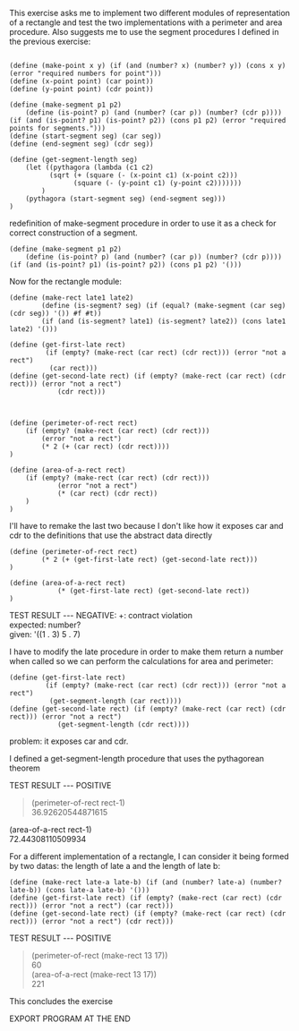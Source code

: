 This exercise asks me to implement two different modules of representation of a rectangle and test the two implementations with a perimeter and area procedure.
Also suggests me to use the segment procedures I defined in the previous exercise:

``` racket

(define (make-point x y) (if (and (number? x) (number? y)) (cons x y) (error "required numbers for point")))
(define (x-point point) (car point))
(define (y-point point) (cdr point))

(define (make-segment p1 p2) 
    (define (is-point? p) (and (number? (car p)) (number? (cdr p))))
(if (and (is-point? p1) (is-point? p2)) (cons p1 p2) (error "required points for segments.")))
(define (start-segment seg) (car seg))
(define (end-segment seg) (cdr seg))

(define (get-segment-length seg) 
    (let ((pythagora (lambda (c1 c2)
          (sqrt (+ (square (- (x-point c1) (x-point c2)))
                (square (- (y-point c1) (y-point c2)))))))
        )
    (pythagora (start-segment seg) (end-segment seg)))
)
```

redefinition of make-segment procedure in order to use it as a check for correct construction of a segment.

``` racket
(define (make-segment p1 p2) 
    (define (is-point? p) (and (number? (car p)) (number? (cdr p))))
(if (and (is-point? p1) (is-point? p2)) (cons p1 p2) '()))
```


Now for the rectangle module:

``` racket
(define (make-rect late1 late2)
        (define (is-segment? seg) (if (equal? (make-segment (car seg) (cdr seg)) '()) #f #t))
        (if (and (is-segment? late1) (is-segment? late2)) (cons late1 late2) '()))

(define (get-first-late rect)
         (if (empty? (make-rect (car rect) (cdr rect))) (error "not a rect")
          (car rect)))
(define (get-second-late rect) (if (empty? (make-rect (car rect) (cdr rect))) (error "not a rect") 
            (cdr rect)))



(define (perimeter-of-rect rect) 
    (if (empty? (make-rect (car rect) (cdr rect))) 
        (error "not a rect")
        (* 2 (+ (car rect) (cdr rect))))
)

(define (area-of-a-rect rect) 
    (if (empty? (make-rect (car rect) (cdr rect))) 
            (error "not a rect")
            (* (car rect) (cdr rect))
    )
)
```

I'll have to remake the last two because I don't like how it exposes car and cdr to the definitions that use the abstract data directly

``` racket
(define (perimeter-of-rect rect) 
        (* 2 (+ (get-first-late rect) (get-second-late rect)))
)

(define (area-of-a-rect rect) 
            (* (get-first-late rect) (get-second-late rect))
)
```


TEST RESULT --- NEGATIVE: 
 +: contract violation  
  expected: number?  
  given: '((1 . 3) 5 . 7)

I have to modify the late procedure in order to make them return a number when called so we can perform the calculations for area and perimeter:

``` racket
(define (get-first-late rect)
         (if (empty? (make-rect (car rect) (cdr rect))) (error "not a rect")
          (get-segment-length (car rect))))
(define (get-second-late rect) (if (empty? (make-rect (car rect) (cdr rect))) (error "not a rect") 
            (get-segment-length (cdr rect))))
```
problem: it exposes car and cdr.

I defined a get-segment-length procedure that uses the pythagorean theorem

TEST RESULT --- POSITIVE

> (perimeter-of-rect rect-1)  
36.92620544871615

(area-of-a-rect rect-1)  
72.44308110509934

For a different implementation of a rectangle, I can consider it being formed by two datas: the length of late a and the length of late b:

``` racket
(define (make-rect late-a late-b) (if (and (number? late-a) (number? late-b)) (cons late-a late-b) '()))
(define (get-first-late rect) (if (empty? (make-rect (car rect) (cdr rect))) (error "not a rect") (car rect)))
(define (get-second-late rect) (if (empty? (make-rect (car rect) (cdr rect))) (error "not a rect") (cdr rect)))
```

TEST RESULT --- POSITIVE

>  (perimeter-of-rect (make-rect 13 17))  
60  
>  (area-of-a-rect (make-rect 13 17))  
221  
> 

This concludes the exercise

EXPORT PROGRAM AT THE END
